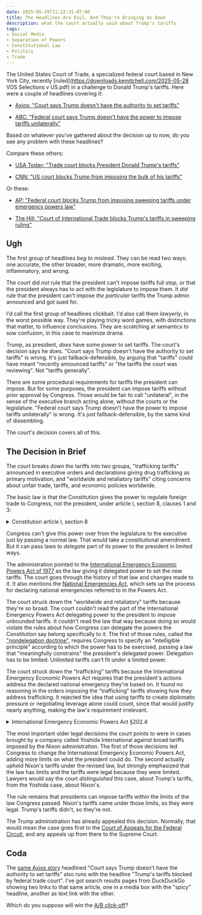 ```yaml
---
date: 2025-05-29T11:22:31-07:00
title: The Headlines Are Evil, And They're Bringing Us Down
description: what the court actually said about Trump's tariffs
tags:
- Social Media
- Separation of Powers
- Constitutional Law
- Politics
- Trade
---
```


The United States Court of Trade, a specialized federal court based in New York City, recently [ruled](https://downloads.kemitchell.com/2025-05-28 VOS Selections v US.pdf) in a challenge to Donald Trump's tariffs.  Here were a couple of headlines covering it:

- [Axios: "Court says Trump doesn't have the authority to set tariffs"](https://www.axios.com/2025/05/28/trump-tariffs-trade-court-ruling)

- [ABC: "Federal court says Trump doesn't have the power to impose tariffs unilaterally"](https://abcnews.go.com/Politics/federal-court-trump-power-impose-tariffs-unilaterally/story?id=122290881)

Based on whatever you've gathered about the decision up to now, do you see any problem with these headlines?

Compare these others:

- [USA Today: "Trade court blocks President Donald Trump's tariffs"](https://www.usatoday.com/story/news/politics/2025/05/28/trump-tariffs-blocked-trade-court/83909721007/)

- [CNN: "US court blocks Trump from imposing the bulk of his tariffs"](https://www.cnn.com/2025/05/28/business/us-court-blocks-trumps-tariffs)

Or these:

- [AP: "Federal court blocks Trump from imposing sweeping tariffs under emergency powers law"](https://apnews.com/article/trump-tariffs-trade-court-0392dbd59f548e49ad4f64254ae3f94a)

- [The Hill: "Court of International Trade blocks Trump's tariffs in sweeping ruling"](https://thehill.com/homenews/administration/5322889-court-rules-trump-tariffs/)

## Ugh

The first group of headlines _beg to mislead_.  They can be read two ways: one accurate, the other broader, more dramatic, more exciting, inflammatory, and wrong.

The court did _not_ rule that the president can't impose tariffs full stop, or that the president always has to act with the legislature to impose them.  It _did_ rule that the president can't impose _the particular_ tariffs the Trump admin announced and got sued for.

I'd call the first group of headlines clickbait.  I'd also call them _lawyerly_, in the worst possible way.  They're playing tricky word games, with distinctions that matter, to influence conclusions.  They are scratching at semantics to sow confusion, in this case to maximize drama.

Trump, as president, _does_ have some power to set tariffs.  The court's decision says he does.  "Court says Trump doesn't have the authority to set tariffs" is wrong.  It's just fallback-defensible, by arguing that "tariffs" could have meant "recently announced tariffs" or "the tariffs the court was reviewing".  Not "tariffs generally".

There are some procedural requirements for tariffs the president can impose.  But for some purposes, the president can impose tariffs without prior approval by Congress.  Those would be fair to call "unilateral", in the sense of the executive branch acting alone, without the courts or the legislature.  "Federal court says Trump doesn't have the power to impose tariffs unilaterally" is wrong.  It's just fallback-defensible, by the same kind of dissembling.

The court's decision covers all of this.

## The Decision in Brief

The court breaks down the tariffs into two groups, "trafficking tariffs" announced in executive orders and declarations giving drug trafficking as primary motivation, and "worldwide and retaliatory tariffs" citing concerns about unfair trade, tariffs, and economic policies worldwide.

The basic law is that the Constitution gives the power to regulate foreign trade to Congress, not the president, under article I, section 8, clauses 1 and 3:

<details>
<summary>Constitution article I, section 8</summary>
<blockquote>
<p>The Congress shall have Power To <mark>lay and collect Taxes, Duties, Imposts and Excises</mark>, to pay the Debts and provide for the common Defence and general Welfare of the United States; but all Duties, Imposts and Excises shall be uniform throughout the United States;</p>
<p>…</p>
<p><mark>To regulate Commerce with foreign Nations</mark>, and among the several States, and with the Indian Tribes;</p>
</blockquote>
</details>

Congress can't give this power over from the legislature to the executive just by passing a normal law.  That would take a constitutional amendment.  But it can pass laws to _delegate_ part of its power to the president in limited ways.

The administration pointed to the [International Emergency Economic Powers Act of 1977](https://en.wikipedia.org/wiki/International_Emergency_Economic_Powers_Act) as the law giving it delegated power to set the new tariffs.  The court goes through the history of that law and changes made to it.  It also mentions the [National Emergencies Act](https://en.wikipedia.org/wiki/National_Emergencies_Act), which sets up the process for declaring national emergencies referred to in the Powers Act.

The court struck down the "worldwide and retaliatory" tariffs because they're so broad.  The court couldn't read the part of the International Emergency Powers Act delegating power to the president to impose unbounded tariffs.  It couldn't read the law that way because doing so would violate the rules about how Congress can delegate the powers the Constitution say belong specifically to it.  The first of those rules, called the ["nondelegation doctrine"](http://localhost:8080/2025/05/29/Trump-Tariff-Decision), requires Congress to specify an "intelligible principle" according to which the power has to be exercised, passing a law that "meaningfully constrains" the president's delegated power.  Delegation has to be limited.  Unlimited tariffs can't fit under a limited power.

The court struck down the "trafficking" tariffs because the International Emergency Economic Powers Act requires that the president's actions address the declared national emergency they're based on.  It found no reasoning in the orders imposing the "trafficking" tariffs showing how they address trafficking.  It rejected the idea that using tariffs to create diplomatic pressure or negotiating leverage alone could count, since that would justify nearly anything, making the law's requirement irrelevant.

<details>
<summary>International Emergency Economic Powers Act §202.4</summary>
<blockquote>
<ol type=a>
  <li>Any authority granted to the President by section 203 <mark>may be exercised to deal with</mark> any unusual and extraordinary threat, which has its source in whole or substantial part outside the United States, to the national security, foreign policy, or economy of the United States, if the President declares a national emergency with respect to such threat.</li>
  <li>The authorities granted to the President by section 203 <mark>may only be exercised to deal with</mark> an unusual and extraordinary threat with respect to which a national emergency has been declared for purposes of this title <mark>and may not be exercised for any other purpose</mark>. Any exercise of such authorities to deal with any new threat shall be based on a new declaration of national emergency which must be with respect to such threat.
  </li>
</ol>
</blockquote>
</details>

The most important older legal decisions the court points to were in cases brought by a company called Yoshida International against broad tariffs imposed by the Nixon administration.  The first of those decisions led Congress to change the International Emergency Economic Powers Act, adding more limits on what the president could do.  The second actually upheld Nixon's tariffs under the revised law, but strongly emphasized that the law has limits and the tariffs were legal because they were limited.  Lawyers would say the court _distinguished_ this case, about Trump's tariffs, from the Yoshida case, about Nixon's.

The rule remains that presidents can impose tariffs within the limits of the law Congress passed.  Nixon's tariffs came under those limits, so they were legal.  Trump's tariffs didn't, so they're not.

The Trump administration has already appealed this decision.  Normally, that would mean the case goes first to the [Court of Appeals for the Federal Circuit](https://en.wikipedia.org/wiki/United_States_Court_of_Appeals_for_the_Federal_Circuit), and any appeals up from there to the Supreme Court.

## Coda

The [same Axios story](https://www.axios.com/2025/05/28/trump-tariffs-trade-court-ruling) headlined "Court says Trump doesn't have the authority to set tariffs" also runs with the headline "Trump's tariffs blocked by federal trade court".  I've got search results pages from DuckDuckGo showing two links to that same article, one in a media box with the "spicy" headline, another as text link with the other.

Which do you suppose will win the [A/B click-off](https://en.wikipedia.org/wiki/A/B_testing)?

